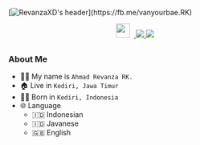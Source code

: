 [![RevanzaXD's header]([https://i.postimg.cc/zf3740rD/20220907-160703.jpg](https://i.postimg.cc/prwdfDmy/IMG-20220804-215341.jpg))](https://fb.me/vanyourbae.RK)

<p align=center>
  <a href="https://facebook.com/vanyourbae.RK"><img height="28" src="https://upload.wikimedia.org/wikipedia/commons/5/51/Facebook_f_logo_%282019%29.svg"></a>&nbsp;
  <a href="https://instagram.com/rvnzyy._"><img height="28"
<p align="center">
  <img src="https://visitor-badge.laobi.icu/badge?page_id=RevanzaXD.RevanzaXD" />
  <a href="https://github.com/RevanzaXD"><img src="https://img.shields.io/github/followers/RevanzaXD?label=followers&style=social"/></a>
  </a>
</p>
                                                
 ### About Me

 - 👨‍🦱 My name is `Ahmad Revanza RK.`
 - 🏠 Live in `Kediri, Jawa Timur`
 - 👶🏻 Born in `Kediri, Indonesia`
 - 🌐 Language
   - 🇮🇩 Indonesian
   - 🇮🇩 Javanese
   - 🇬🇧 English
